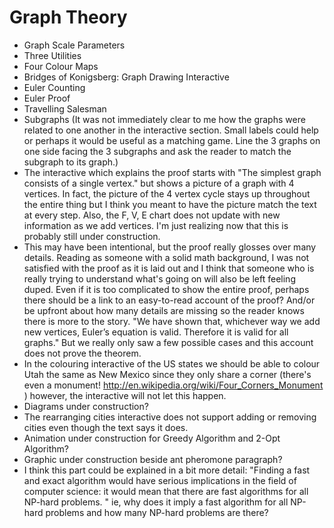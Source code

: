 # Graph Theory

- Graph Scale Parameters
- Three Utilities
- Four Colour Maps
- Bridges of Konigsberg: Graph Drawing Interactive
- Euler Counting
- Euler Proof
- Travelling Salesman
- Subgraphs (It was not immediately clear to me how the graphs were related to one another in the interactive section. Small labels could help or perhaps it would be useful as a matching game. Line the 3 graphs on one side facing the 3 subgraphs and ask the reader to match the subgraph to its graph.)
- The interactive which explains the proof starts with "The simplest graph consists of a single vertex." but shows a picture of a graph with 4 vertices. In fact, the picture of the 4 vertex cycle stays up throughout the entire thing but I think you meant to have the picture match the text at every step. Also, the F, V, E chart does not update with new information as we add vertices. I'm just realizing now that this is probably still under construction.
- This may have been intentional, but the proof really glosses over many details. Reading as someone with a solid math background, I was not satisfied with the proof as it is laid out and I think that someone who is really trying to understand what's going on will also be left feeling duped. Even if it is too complicated to show the entire proof, perhaps there should be a link to an easy-to-read account of the proof? And/or be upfront about how many details are missing so the reader knows there is more to the story. "We have shown that, whichever way we add new vertices, Euler’s equation is valid. Therefore it is valid for all graphs." But we really only saw a few possible cases and this account does not prove the theorem.
- In the colouring interactive of the US states we should be able to colour Utah the same as New Mexico since they only share a corner (there's even a monument! http://en.wikipedia.org/wiki/Four_Corners_Monument ) however, the interactive will not let this happen.
- Diagrams under construction?
- The rearranging cities interactive does not support adding or removing cities even though the text says it does.
- Animation under construction for Greedy Algorithm and 2-Opt Algorithm?
- Graphic under construction beside ant pheromone paragraph?
- I think this part could be explained in a bit more detail: "Finding a fast and exact algorithm would have serious implications in the field of computer science: it would mean that there are fast algorithms for all NP-hard problems. " ie, why does it imply a fast algorithm for all NP-hard problems and how many NP-hard problems are there?
